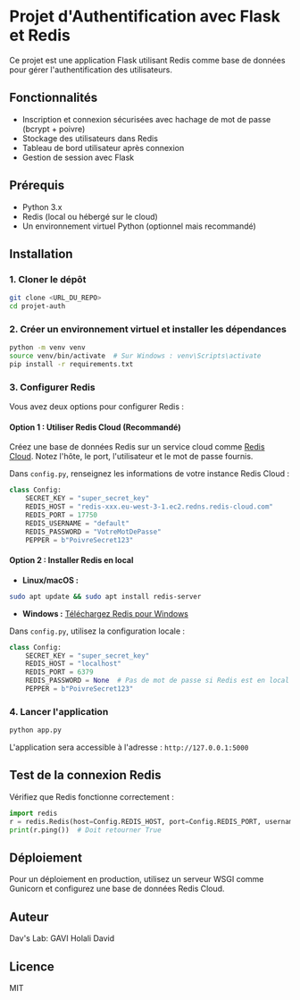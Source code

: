 # Projet d'Authentification avec Flask et Redis

Ce projet est une application Flask utilisant Redis comme base de données pour gérer l'authentification des utilisateurs.

## Fonctionnalités
- Inscription et connexion sécurisées avec hachage de mot de passe (bcrypt + poivre)
- Stockage des utilisateurs dans Redis
- Tableau de bord utilisateur après connexion
- Gestion de session avec Flask

## Prérequis
- Python 3.x
- Redis (local ou hébergé sur le cloud)
- Un environnement virtuel Python (optionnel mais recommandé)

## Installation

### 1. Cloner le dépôt
```sh
git clone <URL_DU_REPO>
cd projet-auth
```

### 2. Créer un environnement virtuel et installer les dépendances
```sh
python -m venv venv
source venv/bin/activate  # Sur Windows : venv\Scripts\activate
pip install -r requirements.txt
```

### 3. Configurer Redis
Vous avez deux options pour configurer Redis :

#### Option 1 : Utiliser Redis Cloud (Recommandé)
Créez une base de données Redis sur un service cloud comme [Redis Cloud](https://app.redislabs.com/). Notez l'hôte, le port, l'utilisateur et le mot de passe fournis.

Dans `config.py`, renseignez les informations de votre instance Redis Cloud :
```python
class Config:
    SECRET_KEY = "super_secret_key"
    REDIS_HOST = "redis-xxx.eu-west-3-1.ec2.redns.redis-cloud.com"
    REDIS_PORT = 17750
    REDIS_USERNAME = "default"
    REDIS_PASSWORD = "VotreMotDePasse"
    PEPPER = b"PoivreSecret123"
```

#### Option 2 : Installer Redis en local
- **Linux/macOS :**
```sh
sudo apt update && sudo apt install redis-server
```
- **Windows :** [Téléchargez Redis pour Windows](https://github.com/microsoftarchive/redis/releases)

Dans `config.py`, utilisez la configuration locale :
```python
class Config:
    SECRET_KEY = "super_secret_key"
    REDIS_HOST = "localhost"
    REDIS_PORT = 6379
    REDIS_PASSWORD = None  # Pas de mot de passe si Redis est en local
    PEPPER = b"PoivreSecret123"
```

### 4. Lancer l'application
```sh
python app.py
```
L'application sera accessible à l'adresse : `http://127.0.0.1:5000`

## Test de la connexion Redis
Vérifiez que Redis fonctionne correctement :
```python
import redis
r = redis.Redis(host=Config.REDIS_HOST, port=Config.REDIS_PORT, username=Config.REDIS_USERNAME, password=Config.REDIS_PASSWORD, decode_responses=True)
print(r.ping())  # Doit retourner True
```

## Déploiement
Pour un déploiement en production, utilisez un serveur WSGI comme Gunicorn et configurez une base de données Redis Cloud.

## Auteur
Dav's Lab: GAVI Holali David

## Licence
MIT

